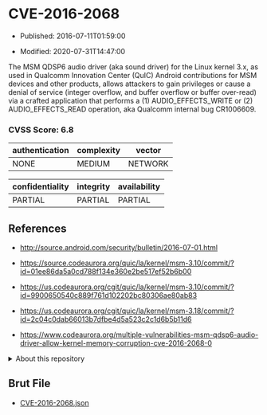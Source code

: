 # CVE-2016-2068

- Published: 2016-07-11T01:59:00

- Modified: 2020-07-31T14:47:00

The MSM QDSP6 audio driver (aka sound driver) for the Linux kernel 3.x, as used in Qualcomm Innovation Center (QuIC) Android contributions for MSM devices and other products, allows attackers to gain privileges or cause a denial of service (integer overflow, and buffer overflow or buffer over-read) via a crafted application that performs a (1) AUDIO_EFFECTS_WRITE or (2) AUDIO_EFFECTS_READ operation, aka Qualcomm internal bug CR1006609.

### CVSS Score: **6.8**

| authentication | complexity | vector |
| --- | --- | --- |
| NONE | MEDIUM | NETWORK |

| confidentiality | integrity | availability |
| --- | --- | --- |
| PARTIAL | PARTIAL | PARTIAL |

## References

* http://source.android.com/security/bulletin/2016-07-01.html

* https://source.codeaurora.org/quic/la/kernel/msm-3.10/commit/?id=01ee86da5a0cd788f134e360e2be517ef52b6b00

* https://us.codeaurora.org/cgit/quic/la/kernel/msm-3.10/commit/?id=9900650540c889f761d102202bc80306ae80ab83

* https://us.codeaurora.org/cgit/quic/la/kernel/msm-3.18/commit/?id=2c04c0dab66013b7dfbe4d5a523c2c1d6b5b11d6

* https://www.codeaurora.org/multiple-vulnerabilities-msm-qdsp6-audio-driver-allow-kernel-memory-corruption-cve-2016-2068-0

<details>
<summary>About this repository</summary> 

  This repository is part of the project [Live Hack CVE](https://github.com/Live-Hack-CVE). Main website can be found [www.live-hack.org](https://www.live-hack.org) 
  
  Made by [Sn0wAlice](https://github.com/Sn0wAlice) for the people that care about security and need to have a feed of the latest CVEs. Hope you enjoy it, don't forget to star the repo and follow me on [Twitter](https://twitter.com/Sn0wAlice) and [Github](https://github.com/Sn0wAlice). And that is my [personnal website](https://www.alice-snow.me/)

  - [Home Page](https://github.com/Live-Hack-CVE)
  - [Framework](https://github.com/Live-Hack-CVE/cve-framework)
  - [CVE database](https://github.com/Live-Hack-CVE/full_database)
  - [Changelog](https://github.com/Live-Hack-CVE/Changelog)
</details>

## Brut File

* [CVE-2016-2068.json](https://raw.githubusercontent.com/Live-Hack-CVE/full_database/main/cves/2016/CVE-2016-2068.json)


